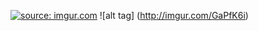 <a href="http://imgur.com/s6DUdcF"><img src="http://i.imgur.com/s6DUdcF.jpg" witdh = "10" title="source: imgur.com" /></a>
![alt tag] (http://imgur.com/GaPfK6i)
